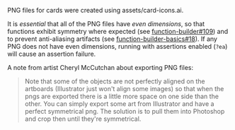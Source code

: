 PNG files for cards were created using assets/card-icons.ai. 

It is _essential_ that all of the PNG files have _even dimensions_,
so that functions exhibit symmetry where expected 
(see [function-builder#109](https://github.com/phetsims/function-builder/issues/109)) 
and to prevent anti-aliasing artifacts 
(see [function-builder-basics#18](https://github.com/phetsims/function-builder-basics/issues/18)).
If any PNG does not have even dimensions, running with assertions enabled (`?ea`) will cause an assertion failure.

A note from artist Cheryl McCutchan about exporting PNG files:
> Note that some of the objects are not perfectly aligned on the artboards (Illustrator just won't align some images) 
so that when the pngs are exported there is a little more space on one side than the other. 
You can simply export some art from Illustrator and have a perfect symmetrical png. The solution is to pull them 
into Photoshop and crop then until they're symmetrical.
